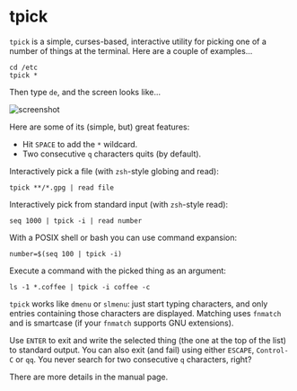 tpick
=====

`tpick` is a simple, curses-based, interactive utility for picking one of a
number of things at the terminal.
Here are a couple of examples...

    cd /etc
    tpick *

Then type `de`, and the screen looks like...

![screenshot](https://raw.githubusercontent.com/smblott-github/tpick/master/misc/screenshot1.png)

Here are some of its (simple, but) great features:

- Hit `SPACE` to add the `*` wildcard.
- Two consecutive `q` characters quits (by default).

Interactively pick a file (with `zsh`-style globing and read):

    tpick **/*.gpg | read file

Interactively pick from standard input (with `zsh`-style read):

    seq 1000 | tpick -i | read number

With a POSIX shell or bash you can use command expansion:

    number=$(seq 100 | tpick -i)

Execute a command with the picked thing as an argument:

    ls -1 *.coffee | tpick -i coffee -c

`tpick` works like `dmenu` or `slmenu`: just start typing characters, and only entries containing those characters are displayed.  Matching uses `fnmatch` and is smartcase (if your `fnmatch` supports GNU extensions).

Use `ENTER` to exit and write the selected thing (the one at the top of the list) to standard output.  You can also exit (and fail) using either `ESCAPE`, `Control-C` or `qq`.  You never search for two consecutive `q` characters, right?

There are more details in the manual page.
